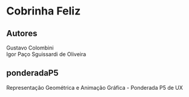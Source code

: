 
# Cobrinha Feliz
## Autores
Gustavo Colombini <br>
Igor Paço Sguissardi de Oliveira



## ponderadaP5
Representação Geométrica e Animação Gráfica - Ponderada P5 de UX




